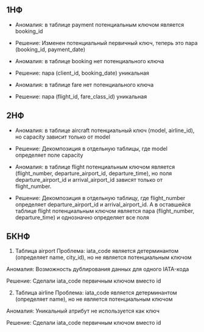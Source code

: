 ## 1НФ
- Аномалия: в таблице payment потенциальным ключом является booking_id
- Решение: Изменен потенциальный первичный ключ, теперь это пара (booking_id, payment_date)

- Аномалия: в таблице booking нет потенциального ключа
- Решение: пара (client_id, booking_date) уникальная 

- Аномалия: в таблице fare нет потенциального ключа
- Решение: пара (flight_id, fare_class_id) уникальная 

## 2НФ
- Аномалия: в таблице aircraft потенциальный ключ (model, airline_id), но capacity зависит только от model
- Решение: Декомпозиция в отдельную таблицы, где model определяет поле capacity

- Аномалия: в таблице flight потенциальным ключом является (flight_number, departure_airport_id, departure_time), но поля departure_airport_id и arrival_airport_id зависят только от flight_number.
- Решение: Декомпозиция в отдельную таблицу, где flight_number определяет departure_airport_id и arrival_airport_id. А в оставшейся таблице flight потенциальным ключом является пара (flight_number, departure_time) и однозначно определяет все поля

## БКНФ
1. Таблица airport
Проблема: iata_code является детерминантом (определяет name, city_id), но не является потенциальным ключом

Аномалия: Возможность дублирования данных для одного IATA-кода

Решение: Сделали iata_code первичным ключом вместо id

2. Таблица airline
Проблема: iata_code является детерминантом (определяет name), но не является потенциальным ключом

Аномалия: Уникальный атрибут не используется как ключ


Решение: Сделали iata_code первичным ключом вместо id
